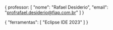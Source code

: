 {
    professor:
    [
        "nome": "Rafael Desiderio",
        "email": "profrafael.desiderio@fiap.com.br"
    ]
}

{
    "ferramentas":
    [
       "Eclipse IDE 2023"
    ]
}